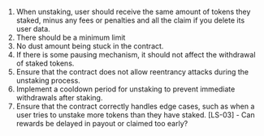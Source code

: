 1. When unstaking, user should receive the same amount of tokens they staked, minus any fees or penalties and all the claim if you delete its user data.
2. There should be a minimum limit 
3. No dust amount being stuck in the contract.
4. If there is some pausing mechanism, it should not affect the withdrawal of staked tokens.
5. Ensure that the contract does not allow reentrancy attacks during the unstaking process.
6. Implement a cooldown period for unstaking to prevent immediate withdrawals after staking.
7. Ensure that the contract correctly handles edge cases, such as when a user tries to unstake more tokens than they have staked.
[LS-03] - Can rewards be delayed in payout or claimed too early?

